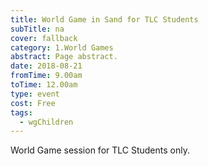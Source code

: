 ```yaml
---
title: World Game in Sand for TLC Students
subTitle: na
cover: fallback
category: 1.World Games
abstract: Page abstract.
date: 2018-08-21
fromTime: 9.00am
toTime: 12.00am
type: event
cost: Free
tags:
  - wgChildren
---
```


World Game session for TLC Students only.

